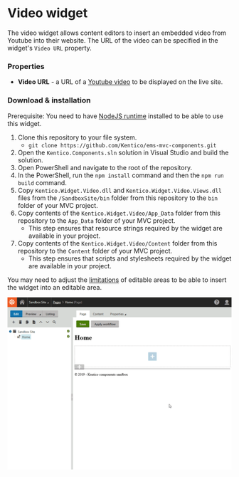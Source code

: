 # Video widget

The video widget allows content editors to insert an embedded video from Youtube into their website. The URL of the video can be specified in the widget's `Video URL` property.

### Properties
- **Video URL** - a URL of a [Youtube video](https://www.youtube.com/watch?v=dQw4w9WgXcQ) to be displayed on the live site.

### Download & installation
Prerequisite: You need to have [NodeJS runtime](https://nodejs.org/en/) installed to be able to use this widget.

1. Clone this repository to your file system.
    - `git clone https://github.com/Kentico/ems-mvc-components.git`
1. Open the `Kentico.Components.sln` solution in Visual Studio and build the solution.
1. Open PowerShell and navigate to the root of the repository.
1. In the PowerShell, run the `npm install` command and then the `npm run build` command.
1. Copy `Kentico.Widget.Video.dll` and `Kentico.Widget.Video.Views.dll` files from the `/SandboxSite/bin` folder from this repository to the `bin` folder of your MVC project.
1. Copy contents of the `Kentico.Widget.Video/App_Data` folder from this repository to the `App_Data` folder of your MVC project.
    - This step ensures that resource strings required by the widget are available in your project.
1. Copy contents of the `Kentico.Widget.Video/Content` folder from this repository to the `Content` folder of your MVC project.
    - This step ensures that scripts and stylesheets required by the widget are available in your project.

You may need to adjust the [limitations](https://kentico.com/CMSPages/DocLinkMapper.ashx?version=latest&link=page_builder_editable_areas_mvc#CreatingpageswitheditableareasinMVC-Limitingwidgetsallowedinaneditablearea) of editable areas to be able to insert the widget into an editable area.

![Video widget](/Kentico.Widget.Video/VideoWidget.gif)
